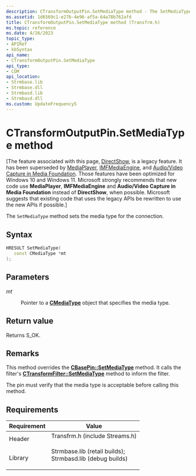 ```yaml
---
description: CTransformOutputPin.SetMediaType method - The SetMediaType method sets the media type for the connection.
ms.assetid: 1d6569c1-e27b-4e96-af5a-64a78b762afd
title: CTransformOutputPin.SetMediaType method (Transfrm.h)
ms.topic: reference
ms.date: 4/26/2023
topic_type: 
- APIRef
- kbSyntax
api_name: 
- CTransformOutputPin.SetMediaType
api_type: 
- COM
api_location: 
- Strmbase.lib
- Strmbase.dll
- Strmbasd.lib
- Strmbasd.dll
ms.custom: UpdateFrequency5
---
```


# CTransformOutputPin.SetMediaType method

\[The feature associated with this page, [DirectShow](/windows/win32/directshow/directshow), is a legacy feature. It has been superseded by [MediaPlayer](/uwp/api/Windows.Media.Playback.MediaPlayer), [IMFMediaEngine](/windows/win32/api/mfmediaengine/nn-mfmediaengine-imfmediaengine), and [Audio/Video Capture in Media Foundation](windows/win32/medfound/audio-video-capture-in-media-foundation). Those features have been optimized for Windows 10 and Windows 11. Microsoft strongly recommends that new code use **MediaPlayer**, **IMFMediaEngine** and **Audio/Video Capture in Media Foundation** instead of **DirectShow**, when possible. Microsoft suggests that existing code that uses the legacy APIs be rewritten to use the new APIs if possible.\]

The `SetMediaType` method sets the media type for the connection.

## Syntax


```C++
HRESULT SetMediaType(
   const CMediaType *mt
);
```



## Parameters

<dl> <dt>

*mt* 
</dt> <dd>

Pointer to a [**CMediaType**](cmediatype.md) object that specifies the media type.

</dd> </dl>

## Return value

Returns S\_OK.

## Remarks

This method overrides the [**CBasePin::SetMediaType**](cbasepin-setmediatype.md) method. It calls the filter's [**CTransformFilter::SetMediaType**](ctransformfilter-setmediatype.md) method to inform the filter.

The pin must verify that the media type is acceptable before calling this method.

## Requirements



| Requirement | Value |
|--------------------|--------------------------------------------------------------------------------------------------------------------------------------------------------------------------------------------|
| Header<br/>  | <dl> <dt>Transfrm.h (include Streams.h)</dt> </dl>                                                                                  |
| Library<br/> | <dl> <dt>Strmbase.lib (retail builds); </dt> <dt>Strmbasd.lib (debug builds)</dt> </dl> |



 

 




